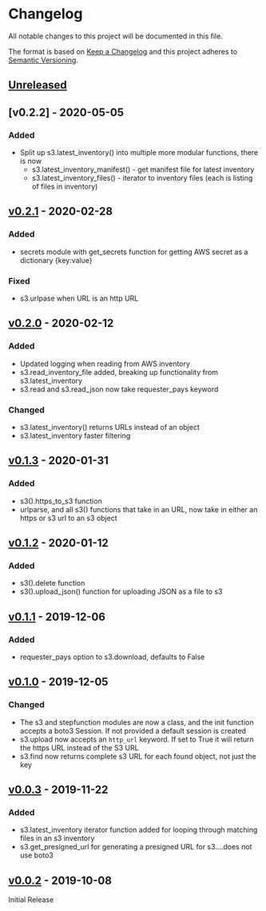 # Changelog
All notable changes to this project will be documented in this file.

The format is based on [Keep a Changelog](http://keepachangelog.com/en/1.0.0/)
and this project adheres to [Semantic Versioning](http://semver.org/spec/v2.0.0.html).

## [Unreleased]

## [v0.2.2] - 2020-05-05

### Added
- Split up s3.latest_inventory() into multiple more modular functions, there is now
  - s3.latest_inventory_manifest() - get manifest file for latest inventory
  - s3.latest_inventory_files() - iterator to inventory files (each is listing of files in inventory)

## [v0.2.1] - 2020-02-28

### Added
- secrets module with get_secrets function for getting AWS secret as a dictionary {key:value}

### Fixed
- s3.urlpase when URL is an http URL

## [v0.2.0] - 2020-02-12

### Added
- Updated logging when reading from AWS inventory
- s3.read_inventory_file added, breaking up functionality from s3.latest_inventory
- s3.read and s3.read_json now take requester_pays keyword

### Changed
- s3.latest_inventory() returns URLs instead of an object
- s3.latest_inventory faster filtering

## [v0.1.3] - 2020-01-31

### Added
- s3().https_to_s3 function
- urlparse, and all s3() functions that take in an URL, now take in either an https or s3 url to an s3 object

## [v0.1.2] - 2020-01-12

### Added
- s3().delete function
- s3().upload_json() function for uploading JSON as a file to s3

## [v0.1.1] - 2019-12-06

### Added
- requester_pays option to s3.download, defaults to False

## [v0.1.0] - 2019-12-05

### Changed
- The s3 and stepfunction modules are now a class, and the init function accepts a boto3 Session. If not provided a default session is created
- s3.upload now accepts an `http_url` keyword. If set to True it will return the https URL instead of the S3 URL
- s3.find now returns complete s3 URL for each found object, not just the key

## [v0.0.3] - 2019-11-22

### Added
- s3.latest_inventory iterator function added for looping through matching files in an s3 inventory
- s3.get_presigned_url for generating a presigned URL for s3....does not use boto3

## [v0.0.2] - 2019-10-08

Initial Release

[Unreleased]: https://github.com/matthewhanson/boto3-utils/compare/master...develop
[v0.2.1]: https://github.com/matthewhanson/boto3-utils/compare/0.2.0...0.2.1
[v0.2.0]: https://github.com/matthewhanson/boto3-utils/compare/0.1.3...0.2.0
[v0.1.3]: https://github.com/matthewhanson/boto3-utils/compare/0.1.2...0.1.3
[v0.1.2]: https://github.com/matthewhanson/boto3-utils/compare/0.1.1...0.1.2
[v0.1.1]: https://github.com/matthewhanson/boto3-utils/compare/0.1.0...0.1.1
[v0.1.0]: https://github.com/matthewhanson/boto3-utils/compare/0.0.3...0.1.0
[v0.0.3]: https://github.com/matthewhanson/boto3-utils/compare/0.0.2...0.0.3
[v0.0.2]: https://github.com/matthewhanson/boto3-utils/tree/0.0.2
